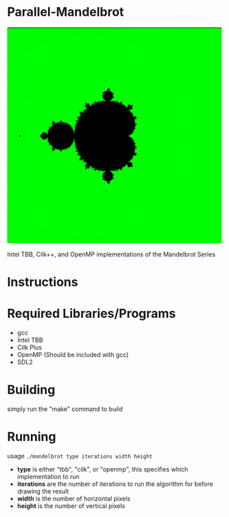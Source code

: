 Parallel-Mandelbrot
===================

![MandelBrot](/images/mandel.png?raw=true)

Intel TBB, Cilk++, and OpenMP implementations of the Mandelbrot Series

Instructions
============

Required Libraries/Programs
===========================
- gcc
- Intel TBB
- Cilk Plus
- OpenMP (Should be included with gcc)
- SDL2

Building
========
simply run the "make" command to build

Running
=======
usage `./mandelbrot type iterations width height`
- **type** is either "tbb", "cilk", or "openmp", this specifies which implementation to run
- **iterations** are the number of iterations to run the algorithm for before drawing the result
- **width** is the number of horizontal pixels
- **height** is the number of vertical pixels

